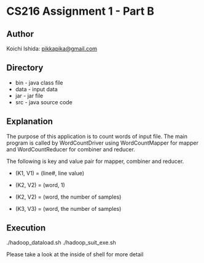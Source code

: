 # CS216 Assignment 1 - Part B

## Author
Koichi Ishida: pikkapika@gmail.com

## Directory
* bin - java class file 
* data - input data
* jar - jar file
* src - java source code

## Explanation
The purpose of this application is to count words of input file.
The main program is called by WordCountDriver using WordCountMapper for mapper and WordCountReducer for combiner and reducer. 

The following is key and value pair for mapper, combiner and reducer.

* (K1, V1) = (line#, line value)
* (K2, V2) = (word, 1)

* (K2, V2) = (word, the number of samples)
* (K3, V3) = (word, the number of samples)

## Execution
  ./hadoop_dataload.sh
  ./hadoop_suit_exe.sh

Please take a look at the inside of shell for more detail
